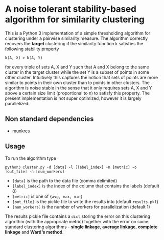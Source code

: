 # A noise tolerant stability-based algorithm for similarity clustering 

This is a Python 3 implementation of a simple thresholding algorithm for clustering under a pairwise
 similarity measure. The algorithm correctly recovers the **target** clustering if the similarity
 function k satisfies the following stability property

```
k(A, X) > k(A, Y) 
```

for every triple of sets A, X and Y such that A and X belong to the same cluster in the target cluster
while the set Y is a subset of points in some other cluster. Intuitively this captures the notion that sets of points
are more similar to points in their own cluster than to points in other clusters. The algorithm is noise 
stable in the sense that it only requires sets A, X and Y above a certain size limit (proportional to n) to
satisfy this property. The present implementation is not super optimized, however it is largely parallelized.


## Non standard dependencies
 - [munkres](https://pypi.python.org/pypi/munkres/)
 

## Usage
To run the algorithm type

```shell
python3 cluster.py -d [data] -l [label_index] -m [metric] -o [out_file] -n [num_workers]
```

* `[data]` is the path to the data file (comma delimited)
* `[label_index]` is the index of the column that contains the labels (default 0)
* `[metric]` is one of `{avg, max, min}`
* `[out_file]` is the pickle file to write the results into (default `results.pkl`)
* `[num_workers]` is the number of workers for parallelization (default 1)

The results pickle file contains a `dict` storing the 
error on this clustering algorithm (with the appropriate metric) together 
with the error on some standard clustering algorithms -
**single linkage**, **average linkage**, **complete linkage** and **Ward's method**.
